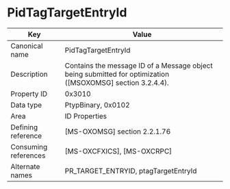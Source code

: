 # PidTagTargetEntryId

| Key | Value |
|---|---|
| Canonical name | PidTagTargetEntryId |
| Description | Contains the message ID of a Message object being submitted for optimization ([MSOXOMSG] section 3.2.4.4). |
| Property ID | 0x3010 |
| Data type | PtypBinary, 0x0102 |
| Area | ID Properties |
| Defining reference | [MS-OXOMSG] section 2.2.1.76 |
| Consuming references | [MS-OXCFXICS], [MS-OXCRPC] |
| Alternate names | PR_TARGET_ENTRYID, ptagTargetEntryId |
